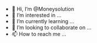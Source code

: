 - 👋 Hi, I’m @Moneysolution
- 👀 I’m interested in ...
- 🌱 I’m currently learning ...
- 💞️ I’m looking to collaborate on ...
- 📫 How to reach me ...

<!---
Moneysolution/Moneysolution is a ✨ special ✨ repository because its `README.md` (this file) appears on your GitHub profile.
You can click the Preview link to take a look at your changes.
--->
